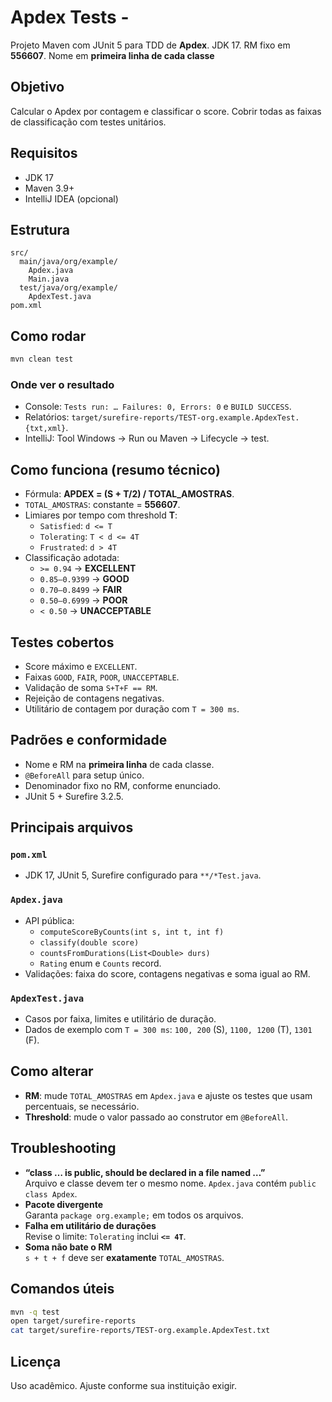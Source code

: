 # Apdex Tests -

Projeto Maven com JUnit 5 para TDD de **Apdex**. JDK 17. RM fixo em **556607**. Nome em **primeira linha de cada classe**

## Objetivo
Calcular o Apdex por contagem e classificar o score. Cobrir todas as faixas de classificação com testes unitários.

## Requisitos
- JDK 17
- Maven 3.9+
- IntelliJ IDEA (opcional)

## Estrutura
```
src/
  main/java/org/example/
    Apdex.java
    Main.java            
  test/java/org/example/
    ApdexTest.java
pom.xml
```

## Como rodar
```bash
mvn clean test
```

### Onde ver o resultado
- Console: `Tests run: … Failures: 0, Errors: 0` e `BUILD SUCCESS`.
- Relatórios: `target/surefire-reports/TEST-org.example.ApdexTest.{txt,xml}`.
- IntelliJ: Tool Windows → Run ou Maven → Lifecycle → test.

## Como funciona (resumo técnico)
- Fórmula: **APDEX = (S + T/2) / TOTAL_AMOSTRAS**.  
- `TOTAL_AMOSTRAS`: constante = **556607**.
- Limiares por tempo com threshold **T**:
  - `Satisfied`: `d <= T`
  - `Tolerating`: `T < d <= 4T`
  - `Frustrated`: `d > 4T`
- Classificação adotada:
  - `>= 0.94` → **EXCELLENT**
  - `0.85–0.9399` → **GOOD**
  - `0.70–0.8499` → **FAIR**
  - `0.50–0.6999` → **POOR**
  - `< 0.50` → **UNACCEPTABLE**

## Testes cobertos
- Score máximo e `EXCELLENT`.
- Faixas `GOOD`, `FAIR`, `POOR`, `UNACCEPTABLE`.
- Validação de soma `S+T+F == RM`.
- Rejeição de contagens negativas.
- Utilitário de contagem por duração com `T = 300 ms`.

## Padrões e conformidade
- Nome e RM na **primeira linha** de cada classe.
- `@BeforeAll` para setup único.
- Denominador fixo no RM, conforme enunciado.
- JUnit 5 + Surefire 3.2.5.

## Principais arquivos

### `pom.xml`
- JDK 17, JUnit 5, Surefire configurado para `**/*Test.java`.

### `Apdex.java`
- API pública:
  - `computeScoreByCounts(int s, int t, int f)`  
  - `classify(double score)`  
  - `countsFromDurations(List<Double> durs)`  
  - `Rating` enum e `Counts` record.
- Validações: faixa do score, contagens negativas e soma igual ao RM.

### `ApdexTest.java`
- Casos por faixa, limites e utilitário de duração.
- Dados de exemplo com `T = 300 ms`: `100, 200` (S), `1100, 1200` (T), `1301` (F).

## Como alterar
- **RM**: mude `TOTAL_AMOSTRAS` em `Apdex.java` e ajuste os testes que usam percentuais, se necessário.
- **Threshold**: mude o valor passado ao construtor em `@BeforeAll`.

## Troubleshooting
- **“class … is public, should be declared in a file named …”**  
  Arquivo e classe devem ter o mesmo nome. `Apdex.java` contém `public class Apdex`.
- **Pacote divergente**  
  Garanta `package org.example;` em todos os arquivos.
- **Falha em utilitário de durações**  
  Revise o limite: `Tolerating` inclui **`<= 4T`**.
- **Soma não bate o RM**  
  `s + t + f` deve ser **exatamente** `TOTAL_AMOSTRAS`.

## Comandos úteis
```bash
mvn -q test
open target/surefire-reports
cat target/surefire-reports/TEST-org.example.ApdexTest.txt
```

## Licença
Uso acadêmico. Ajuste conforme sua instituição exigir.

